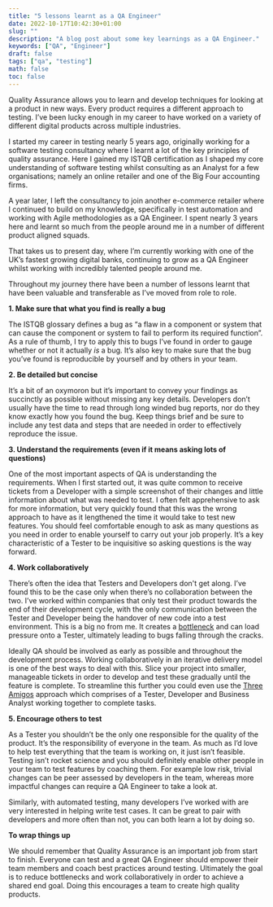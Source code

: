 ```yaml
---
title: "5 lessons learnt as a QA Engineer"
date: 2022-10-17T10:42:30+01:00
slug: ""
description: "A blog post about some key learnings as a QA Engineer."
keywords: ["QA", "Engineer"]
draft: false
tags: ["qa", "testing"]
math: false
toc: false
---
```


Quality Assurance allows you to learn and develop techniques for looking at a product in new ways. Every product requires a different approach to testing. I’ve been lucky enough in my career to have worked on a variety of different digital products across multiple industries.

I started my career in testing nearly 5 years ago, originally working for a software testing consultancy where I learnt a lot of the key principles of quality assurance. Here I gained my ISTQB certification as I shaped my core understanding of software testing whilst consulting as an Analyst for a few organisations; namely an online retailer and one of the Big Four accounting firms.

A year later, I left the consultancy to join another e-commerce retailer where I continued to build on my knowledge, specifically in test automation and working with Agile methodologies as a QA Engineer. I spent nearly 3 years here and learnt so much from the people around me in a number of different product aligned squads. 

That takes us to present day, where I’m currently working with one of the UK’s fastest growing digital banks, continuing to grow as a QA Engineer whilst working with incredibly talented people around me. 

Throughout my journey there have been a number of lessons learnt that have been valuable and transferable as I’ve moved from role to role.

**1. Make sure that what you find is really a bug**

The ISTQB glossary defines a bug as “a flaw in a component or system that can cause the component or system to fail to perform its required function”. As a rule of thumb, I try to apply this to bugs I’ve found in order to gauge whether or not it actually *is* a bug. It’s also key to make sure that the bug you’ve found is reproducible by yourself and by others in your team. 

**2. Be detailed but concise**

It’s a bit of an oxymoron but it’s important to convey your findings as succinctly as possible without missing any key details. Developers don’t usually have the time to read through long winded bug reports, nor do they know exactly how you found the bug. Keep things brief and be sure to include any test data and steps that are needed in order to effectively reproduce the issue.

**3. Understand the requirements (even if it means asking lots of questions)**

One of the most important aspects of QA is understanding the requirements. When I first started out, it was quite common to receive tickets from a Developer with a simple screenshot of their changes and little information about what was needed to test. I often felt apprehensive to ask for more information, but very quickly found that this was the wrong approach to have as it lengthened the time it would take to test new features. You should feel comfortable enough to ask as many questions as you need in order to enable yourself to carry out your job properly. It’s a key characteristic of a Tester to be inquisitive so asking questions is the way forward.

**4. Work collaboratively**

There’s often the idea that Testers and Developers don't get along. I’ve found this to be the case only when there’s no collaboration between the two. I’ve worked within companies that only test their product towards the end of their development cycle, with the only communication between the Tester and Developer being the handover of new code into a test environment. This is a big no from me. It creates a [bottleneck](https://www.wrike.com/blog/what-is-a-bottleneck-project-management/) and can load pressure onto a Tester, ultimately leading to bugs falling through the cracks. 

Ideally QA should be involved as early as possible and throughout the development process. Working collaboratively in an iterative delivery model is one of the best ways to deal with this. Slice your project into smaller, manageable tickets in order to develop and test these gradually until the feature is complete. To streamline this further you could even use the [Three Amigos](https://www.agilealliance.org/glossary/three-amigos/#q=~(infinite~false~filters~(postType~(~'page~'post~'aa_book~'aa_event_session~'aa_experience_report~'aa_glossary~'aa_research_paper~'aa_video)~tags~(~'three*20amigos))~searchTerm~'~sort~false~sortDirection~'asc~page~1)) approach which comprises of a Tester, Developer and Business Analyst working together to complete tasks.

**5. Encourage others to test**

As a Tester you shouldn’t be the only one responsible for the quality of the product. It’s the responsibility of everyone in the team. As much as I’d love to help test everything that the team is working on, it just isn’t feasible. Testing isn’t rocket science and you should definitely enable other people in your team to test features by coaching them. For example low risk, trivial changes can be peer assessed by developers in the team, whereas more impactful changes can require a QA Engineer to take a look at.

Similarly, with automated testing, many developers I’ve worked with are very interested in helping write test cases. It can be great to pair with developers and more often than not, you can both learn a lot by doing so.

**To wrap things up**

We should remember that Quality Assurance is an important job from start to finish. Everyone can test and a great QA Engineer should empower their team members and coach best practices around testing. Ultimately the goal is to reduce bottlenecks and work collaboratively in order to achieve a shared end goal. Doing this encourages a team to create high quality products.
